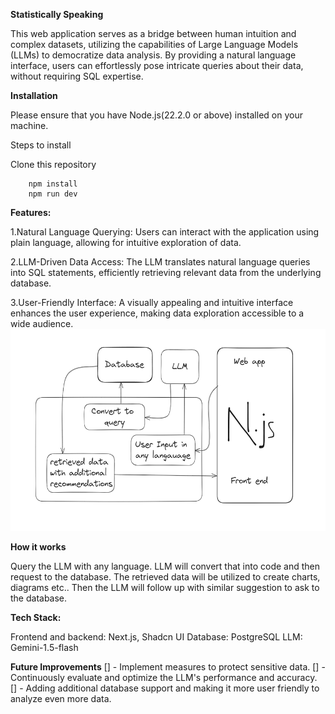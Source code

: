 **Statistically Speaking**

This web application serves as a bridge between human intuition and complex datasets, utilizing the capabilities of Large Language Models (LLMs) to democratize data analysis. By providing a natural language interface, users can effortlessly pose intricate queries about their data, without requiring SQL expertise.

**Installation**

Please ensure that you have Node.js(22.2.0 or above) installed on your machine.

Steps to install

Clone this repository

```https://github.com/Anandprabhu530/Statistically-Speaking.git
    npm install
    npm run dev
```

**Features:**

1.Natural Language Querying: Users can interact with the application using plain language, allowing for intuitive exploration of data.

2.LLM-Driven Data Access: The LLM translates natural language queries into SQL statements, efficiently retrieving relevant data from the underlying database.

3.User-Friendly Interface: A visually appealing and intuitive interface enhances the user experience, making data exploration accessible to a wide audience.
![Project Workflow](https://github.com/Anandprabhu530/Statistically-Speaking/blob/master/image.png)

**How it works**

Query the LLM with any language. LLM will convert that into code and then request to the database.
The retrieved data will be utilized to create charts, diagrams etc..
Then the LLM will follow up with similar suggestion to ask to the database.

**Tech Stack:**

Frontend and backend: Next.js, Shadcn UI
Database: PostgreSQL
LLM: Gemini-1.5-flash

**Future Improvements**
[] - Implement measures to protect sensitive data.
[] - Continuously evaluate and optimize the LLM's performance and accuracy.
[] - Adding additional database support and making it more user friendly to analyze even more data.
